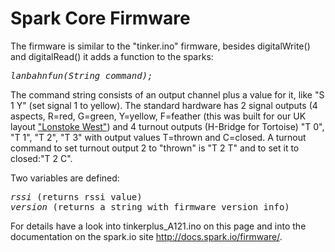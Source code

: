<h1>Spark Core Firmware</h1>

<p>The firmware is similar to the "tinker.ino" firmware, besides digitalWrite() and digitalRead() it adds a function to the sparks:<p>

<pre><i>lanbahnfun(String command);</i></pre>

<p>The command string consists of an output channel plus a value for it, like "S 1 Y" (set signal 1 to yellow). The standard hardware has 2 signal outputs (4 aspects, R=red, G=green, Y=yellow, F=feather (this was built for our UK layout <a href="http://www.oscale.net/en/lonstokewest" target="_blank">"Lonstoke West"</a>) and 4 turnout outputs (H-Bridge for Tortoise) "T 0", "T 1", "T 2", "T 3" with output values T=thrown and C=closed. A turnout command to set turnout output 2 to "thrown" is "T 2 T" and to set it to closed:"T 2 C".<p>

<p>Two variables are defined:</p>

<pre><i>rssi</i> (returns rssi value)
<i>version</i> (returns a string with firmware version info)</pre>

<p>For details have a look into tinkerplus_A121.ino on this page and into the documentation on the spark.io site <a href="http://docs.spark.io/firmware/">http://docs.spark.io/firmware/</a>.</p>
